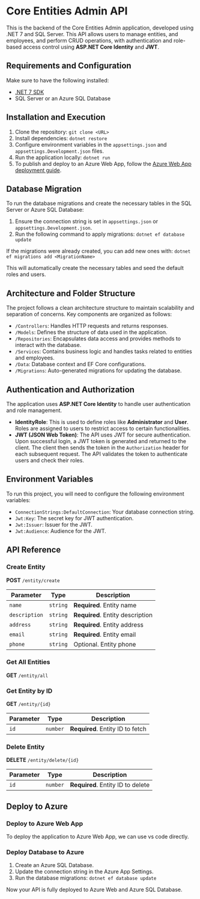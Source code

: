 # Core Entities Admin API

This is the backend of the Core Entities Admin application, developed using .NET 7 and SQL Server. This API allows users to manage entities, and employees, and perform CRUD operations, with authentication and role-based access control using **ASP.NET Core Identity** and **JWT**.

## Requirements and Configuration

Make sure to have the following installed:
- [.NET 7 SDK](https://dotnet.microsoft.com/en-us/download/dotnet/7.0)
- SQL Server or an Azure SQL Database

## Installation and Execution

1. Clone the repository: `git clone <URL>`
2. Install dependencies: `dotnet restore`
3. Configure environment variables in the `appsettings.json` and `appsettings.Development.json` files.
4. Run the application locally: `dotnet run`
5. To publish and deploy to an Azure Web App, follow the [Azure Web App deployment guide](https://learn.microsoft.com/en-us/azure/app-service/quickstart-dotnetcore).

## Database Migration

To run the database migrations and create the necessary tables in the SQL Server or Azure SQL Database:

1. Ensure the connection string is set in `appsettings.json` or `appsettings.Development.json`.
2. Run the following command to apply migrations: `dotnet ef database update`

If the migrations were already created, you can add new ones with: `dotnet ef migrations add <MigrationName>`

This will automatically create the necessary tables and seed the default roles and users.

## Architecture and Folder Structure

The project follows a clean architecture structure to maintain scalability and separation of concerns. Key components are organized as follows:

- `/Controllers`: Handles HTTP requests and returns responses.
- `/Models`: Defines the structure of data used in the application.
- `/Repositories`: Encapsulates data access and provides methods to interact with the database.
- `/Services`: Contains business logic and handles tasks related to entities and employees.
- `/Data`: Database context and EF Core configurations.
- `/Migrations`: Auto-generated migrations for updating the database.

## Authentication and Authorization

The application uses **ASP.NET Core Identity** to handle user authentication and role management. 

- **IdentityRole**: This is used to define roles like **Administrator** and **User**. Roles are assigned to users to restrict access to certain functionalities.
- **JWT (JSON Web Token)**: The API uses JWT for secure authentication. Upon successful login, a JWT token is generated and returned to the client. The client then sends the token in the `Authorization` header for each subsequent request. The API validates the token to authenticate users and check their roles.

## Environment Variables

To run this project, you will need to configure the following environment variables:

- `ConnectionStrings:DefaultConnection`: Your database connection string.
- `Jwt:Key`: The secret key for JWT authentication.
- `Jwt:Issuer`: Issuer for the JWT.
- `Jwt:Audience`: Audience for the JWT.

## API Reference

### Create Entity

**POST** `/entity/create`

| Parameter    | Type     | Description                  |
| ------------ | -------- | ---------------------------- |
| `name`       | `string` | **Required**. Entity name     |
| `description`| `string` | **Required**. Entity description |
| `address`    | `string` | **Required**. Entity address  |
| `email`      | `string` | **Required**. Entity email    |
| `phone`      | `string` | Optional. Entity phone        |

### Get All Entities

**GET** `/entity/all`

### Get Entity by ID

**GET** `/entity/{id}`

| Parameter | Type     | Description                       |
| --------- | -------- | --------------------------------- |
| `id`      | `number` | **Required**. Entity ID to fetch  |

### Delete Entity

**DELETE** `/entity/delete/{id}`

| Parameter | Type     | Description                       |
| --------- | -------- | --------------------------------- |
| `id`      | `number` | **Required**. Entity ID to delete |

## Deploy to Azure

### Deploy to Azure Web App

To deploy the application to Azure Web App, we can use vs code directly.

### Deploy Database to Azure

1. Create an Azure SQL Database.
2. Update the connection string in the Azure App Settings.
3. Run the database migrations: `dotnet ef database update`

Now your API is fully deployed to Azure Web and Azure SQL Database.
